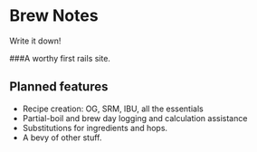 
Brew Notes
===========
Write it down!

###A worthy first rails site.

Planned features
-----------------------
* Recipe creation: OG, SRM, IBU, all the essentials
* Partial-boil and brew day logging and calculation assistance
* Substitutions for ingredients and hops.
* A bevy of other stuff.
